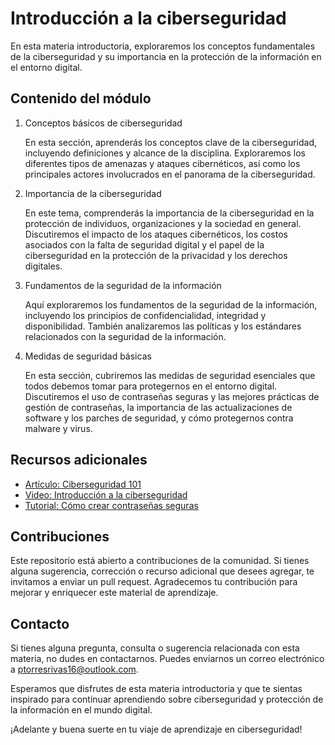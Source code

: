 # Introducción a la ciberseguridad

En esta materia introductoria, exploraremos los conceptos fundamentales de la ciberseguridad y su importancia en la protección de la información en el entorno digital.

## Contenido del módulo

1. Conceptos básicos de ciberseguridad

   En esta sección, aprenderás los conceptos clave de la ciberseguridad, incluyendo definiciones y alcance de la disciplina. Exploraremos los diferentes tipos de amenazas y ataques cibernéticos, así como los principales actores involucrados en el panorama de la ciberseguridad.

2. Importancia de la ciberseguridad

   En este tema, comprenderás la importancia de la ciberseguridad en la protección de individuos, organizaciones y la sociedad en general. Discutiremos el impacto de los ataques cibernéticos, los costos asociados con la falta de seguridad digital y el papel de la ciberseguridad en la protección de la privacidad y los derechos digitales.

3. Fundamentos de la seguridad de la información

   Aquí exploraremos los fundamentos de la seguridad de la información, incluyendo los principios de confidencialidad, integridad y disponibilidad. También analizaremos las políticas y los estándares relacionados con la seguridad de la información.

4. Medidas de seguridad básicas

   En esta sección, cubriremos las medidas de seguridad esenciales que todos debemos tomar para protegernos en el entorno digital. Discutiremos el uso de contraseñas seguras y las mejores prácticas de gestión de contraseñas, la importancia de las actualizaciones de software y los parches de seguridad, y cómo protegernos contra malware y virus.

## Recursos adicionales

- [Artículo: Ciberseguridad 101](https://example.com/articulo-ciberseguridad-101)
- [Video: Introducción a la ciberseguridad](https://example.com/video-introduccion-ciberseguridad)
- [Tutorial: Cómo crear contraseñas seguras](https://example.com/tutorial-contraseñas-seguras)

## Contribuciones

Este repositorio está abierto a contribuciones de la comunidad. Si tienes alguna sugerencia, corrección o recurso adicional que desees agregar, te invitamos a enviar un pull request. Agradecemos tu contribución para mejorar y enriquecer este material de aprendizaje.

## Contacto

Si tienes alguna pregunta, consulta o sugerencia relacionada con esta materia, no dudes en contactarnos. Puedes enviarnos un correo electrónico a [ptorresrivas16@outlook.com](mailto:ptorresrivas16@outlook.com).

Esperamos que disfrutes de esta materia introductoria y que te sientas inspirado para continuar aprendiendo sobre ciberseguridad y protección de la información en el mundo digital.

¡Adelante y buena suerte en tu viaje de aprendizaje en ciberseguridad!


